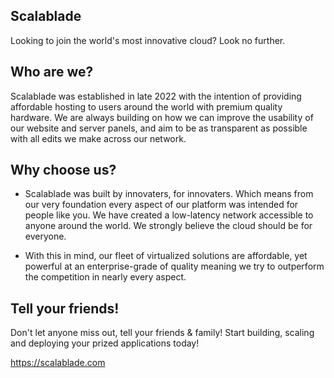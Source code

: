 Scalablade
-

Looking to join the world's most innovative cloud? Look no further.

Who are we?
-

Scalablade was established in late 2022 with the intention of providing affordable hosting to users around the world with premium quality hardware. We are always building on how we can improve the usability of our website and server panels, and aim to be as transparent as possible with all edits we make across our network.


Why choose us?
-

* Scalablade was built by innovaters, for innovaters. Which means from our very foundation every aspect of our platform was intended for people like you. We have created a low-latency network accessible to anyone around the world. We strongly believe the cloud should be for everyone. 

* With this in mind, our fleet of virtualized solutions are affordable, yet powerful at an enterprise-grade of quality meaning we try to outperform the competition in nearly every aspect. 

Tell your friends! 
- 

Don't let anyone miss out, tell your friends & family! Start building, scaling and deploying your prized applications today!

https://scalablade.com
